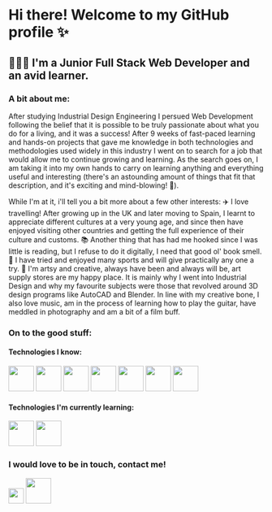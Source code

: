 # Hi there! Welcome to my GitHub profile ✨

## 👩🏻‍💻 I'm a Junior Full Stack Web Developer and an avid learner.

### A bit about me:
After studying Industrial Design Engineering I persued Web Development following the belief that it is possible to be truly passionate about what you do for a living, and it was a success! After 9 weeks of fast-paced learning and hands-on projects that gave me knowledge in both technologies and methodologies used widely in this industry I went on to search for a job that would allow me to continue growing and learning. As the search goes on, I am taking it into my own hands to carry on learning anything and everything useful and interesting (there's an astounding amount of things that fit that description, and it's exciting and mind-blowing! 🤯).

While I'm at it, i'll tell you a bit more about a few other interests:
✈️ I love travelling! After growing up in the UK and later moving to Spain, I learnt to appreciate different cultures at a very young age, and since then have enjoyed visiting other countries and getting the full experience of their culture and customs.
📚 Another thing that has had me hooked since I was little is reading, but I refuse to do it digitally, I need that good ol' book smell.
🏀 I have tried and enjoyed many sports and will give practically any one a try.
🎨 I'm artsy and creative, always have been and always will be, art supply stores are my happy place. It is mainly why I went into Industrial Design and why my favourite subjects were those that revolved around 3D design programs like AutoCAD and Blender. In line with my creative bone, I also love music, am in the process of learning how to play the guitar, have meddled in photography and am a bit of a film buff.

### On to the good stuff:
#### Technologies I know:
<img src='https://res.cloudinary.com/helping-hand-web/image/upload/v1612727480/output-onlinepngtools_w4rtb2.png' height='50' width='auto' />   <img src='https://res.cloudinary.com/helping-hand-web/image/upload/v1612723741/JavaScript-logo_yjisyt.png' height='50' width='auto' />   <img src='https://res.cloudinary.com/helping-hand-web/image/upload/v1612726416/1280px-React-icon.svg_fhay9r.png' height='50' width='auto'/>  <img src='https://res.cloudinary.com/helping-hand-web/image/upload/v1612726946/output-onlinepngtools_1_ay4jjz.png' height='50' width='auto'/>  <img src='https://res.cloudinary.com/helping-hand-web/image/upload/v1612723733/express-facebook-share_sdmnhi.png' height='50' width='auto'/>  <img src='https://res.cloudinary.com/helping-hand-web/image/upload/v1612727068/MongoDB_Logo_FullColorBlack_RGB-4td3yuxzjs_nftzmx.png' height='50' width='auto'/>  <img src='https://res.cloudinary.com/helping-hand-web/image/upload/v1612723945/Git-Icon-1788C_r3a0bu.png' height='50' width='auto'/> 

#### Technologies I'm currently learning:
<img src='https://res.cloudinary.com/helping-hand-web/image/upload/v1612724391/800px-Nextjs-logo.svg_bkpshl.png' height='50' width='auto'/>  <img src='https://res.cloudinary.com/helping-hand-web/image/upload/v1612727127/output-onlinepngtools_2_u9ddib.png' height='50' width='auto'/> 

### I would love to be in touch, contact me!
<a href='https://www.linkedin.com/in/emma-willett-vidal/'>  <img src='https://res.cloudinary.com/helping-hand-web/image/upload/v1612724954/LinkedIn_logo_initials_tjqzdd.png' width='30'/></a>  <a href='https://twitter.com/Emmawv95'><img src='https://res.cloudinary.com/helping-hand-web/image/upload/v1612725392/Twitter-Logo_hs1de1.png' width='50'/></a>
